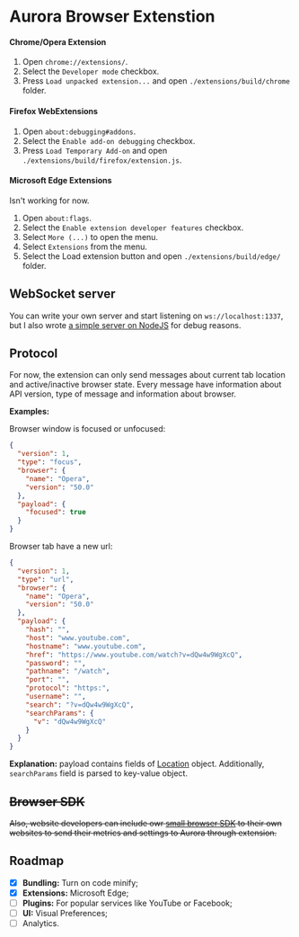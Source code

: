 # Aurora Browser Extenstion

#### Chrome/Opera Extension

1. Open `chrome://extensions/`.
2. Select the `Developer mode` checkbox.
3. Press `Load unpacked extension...` and open `./extensions/build/chrome` folder.

#### Firefox WebExtensions

1. Open `about:debugging#addons`.
2. Select the `Enable add-on debugging` checkbox.
3. Press `Load Temporary Add-on` and open `./extensions/build/firefox/extension.js`.

#### Microsoft Edge Extensions

Isn't working for now.

1. Open `about:flags`.
2. Select the `Enable extension developer features` checkbox.
3. Select `More (...)` to open the menu.
4. Select `Extensions` from the menu.
5. Select the Load extension button and open `./extensions/build/edge/` folder.

## WebSocket server

You can write your own server and start listening on `ws://localhost:1337`, but I also wrote [a simple server on NodeJS](https://github.com/ozio/aurora-websocket-server) for debug reasons.

## Protocol

For now, the extension can only send messages about current tab location and active/inactive browser state. Every message have information about API version, type of message and information about browser.

**Examples:**

Browser window is focused or unfocused:
```json
{
  "version": 1,
  "type": "focus",
  "browser": {
    "name": "Opera",
    "version": "50.0"
  },
  "payload": {
    "focused": true
  }
}
```

Browser tab have a new url:
```json
{
  "version": 1,
  "type": "url",
  "browser": {
    "name": "Opera",
    "version": "50.0"
  },
  "payload": {
    "hash": "",
    "host": "www.youtube.com",
    "hostname": "www.youtube.com",
    "href": "https://www.youtube.com/watch?v=dQw4w9WgXcQ",
    "password": "",
    "pathname": "/watch",
    "port": "",
    "protocol": "https:",
    "username": "",
    "search": "?v=dQw4w9WgXcQ",
    "searchParams": {
      "v": "dQw4w9WgXcQ"
    }
  }
}
```

**Explanation:** payload contains fields of [Location](https://developer.mozilla.org/en-US/docs/Web/API/Location) object. Additionally, `searchParams` field is parsed to key-value object.

## ~~Browser SDK~~

~~Also, website developers can include owr [small browser SDK](https://github.com/ozio/aurora-browser-sdk) to their own websites to send their metrics and settings to Aurora through extension.~~

## Roadmap

- [x] **Bundling:** Turn on code minify;
- [x] **Extensions:** Microsoft Edge;
- [ ] **Plugins:** For popular services like YouTube or Facebook;
- [ ] **UI:** Visual Preferences;
- [ ] Analytics.
